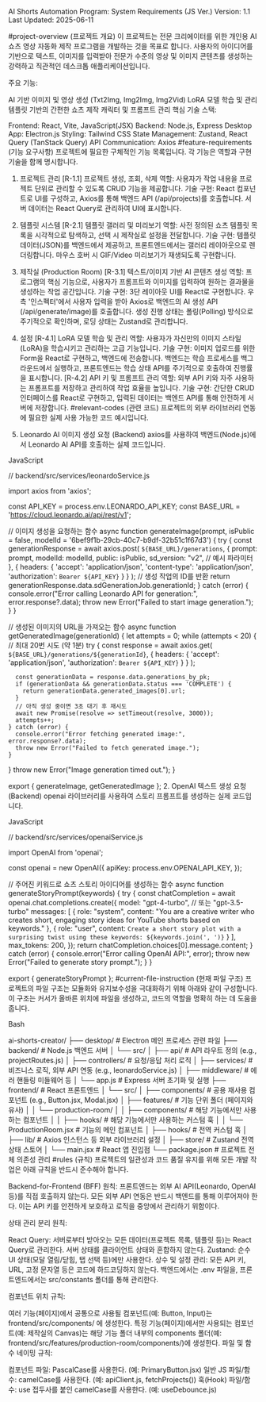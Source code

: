 AI Shorts Automation Program: System Requirements (JS Ver.)
Version: 1.1
Last Updated: 2025-06-11

#project-overview (프로젝트 개요)
이 프로젝트는 전문 크리에이터를 위한 개인용 AI 쇼츠 영상 자동화 제작 프로그램을 개발하는 것을 목표로 합니다. 사용자의 아이디어를 기반으로 텍스트, 이미지를 입력받아 전문가 수준의 영상 및 이미지 콘텐츠를 생성하는 강력하고 직관적인 데스크톱 애플리케이션입니다.

주요 기능:

AI 기반 이미지 및 영상 생성 (Txt2Img, Img2Img, Img2Vid)
LoRA 모델 학습 및 관리
템플릿 기반의 간편한 쇼츠 제작
캐릭터 및 프롬프트 관리
핵심 기술 스택:

Frontend: React, Vite, JavaScript(JSX)
Backend: Node.js, Express
Desktop App: Electron.js
Styling: Tailwind CSS
State Management: Zustand, React Query (TanStack Query)
API Communication: Axios
#feature-requirements (기능 요구사항)
프로젝트에 필요한 구체적인 기능 목록입니다. 각 기능은 역할과 구현 기술을 함께 명시합니다.

1. 프로젝트 관리
[R-1.1] 프로젝트 생성, 조회, 삭제
역할: 사용자가 작업 내용을 프로젝트 단위로 관리할 수 있도록 CRUD 기능을 제공합니다.
기술 구현: React 컴포넌트로 UI를 구성하고, Axios를 통해 백엔드 API (/api/projects)를 호출합니다. 서버 데이터는 React Query로 관리하여 UI에 표시합니다.
2. 템플릿 시스템
[R-2.1] 템플릿 갤러리 및 미리보기
역할: 사전 정의된 쇼츠 템플릿 목록을 시각적으로 탐색하고, 선택 시 제작실로 설정을 전달합니다.
기술 구현: 템플릿 데이터(JSON)를 백엔드에서 제공하고, 프론트엔드에서는 갤러리 레이아웃으로 렌더링합니다. 마우스 호버 시 GIF/Video 미리보기가 재생되도록 구현합니다.
3. 제작실 (Production Room)
[R-3.1] 텍스트/이미지 기반 AI 콘텐츠 생성
역할: 프로그램의 핵심 기능으로, 사용자가 프롬프트와 이미지를 입력하여 원하는 결과물을 생성하는 작업 공간입니다.
기술 구현: 3단 레이아웃 UI를 React로 구현합니다. 우측 '인스펙터'에서 사용자 입력을 받아 Axios로 백엔드의 AI 생성 API (/api/generate/image)를 호출합니다. 생성 진행 상태는 폴링(Polling) 방식으로 주기적으로 확인하며, 로딩 상태는 Zustand로 관리합니다.
4. 설정
[R-4.1] LoRA 모델 학습 및 관리
역할: 사용자가 자신만의 이미지 스타일(LoRA)을 학습시키고 관리하는 고급 기능입니다.
기술 구현: 이미지 업로드를 위한 Form을 React로 구현하고, 백엔드에 전송합니다. 백엔드는 학습 프로세스를 백그라운드에서 실행하고, 프론트엔드는 학습 상태 API를 주기적으로 호출하여 진행률을 표시합니다.
[R-4.2] API 키 및 프롬프트 관리
역할: 외부 API 키와 자주 사용하는 프롬프트를 저장하고 관리하여 작업 효율을 높입니다.
기술 구현: 간단한 CRUD 인터페이스를 React로 구현하고, 입력된 데이터는 백엔드 API를 통해 안전하게 서버에 저장합니다.
#relevant-codes (관련 코드)
프로젝트의 외부 라이브러리 연동에 필요한 실제 사용 가능한 코드 예시입니다.

1. Leonardo AI 이미지 생성 요청 (Backend)
axios를 사용하여 백엔드(Node.js)에서 Leonardo AI API를 호출하는 실제 코드입니다.

JavaScript

// backend/src/services/leonardoService.js

import axios from 'axios';

const API_KEY = process.env.LEONARDO_API_KEY;
const BASE_URL = 'https://cloud.leonardo.ai/api/rest/v1';

// 이미지 생성을 요청하는 함수
async function generateImage(prompt, isPublic = false, modelId = '6bef9f1b-29cb-40c7-b9df-32b51c1f67d3') {
  try {
    const generationResponse = await axios.post(
      `${BASE_URL}/generations`,
      {
        prompt: prompt,
        modelId: modelId,
        public: isPublic,
        sd_version: "v2", // 예시 파라미터
      },
      {
        headers: {
          'accept': 'application/json',
          'content-type': 'application/json',
          'authorization': `Bearer ${API_KEY}`
        }
      }
    );
    // 생성 작업의 ID를 반환
    return generationResponse.data.sdGenerationJob.generationId;
  } catch (error) {
    console.error("Error calling Leonardo API for generation:", error.response?.data);
    throw new Error("Failed to start image generation.");
  }
}

// 생성된 이미지의 URL을 가져오는 함수
async function getGeneratedImage(generationId) {
  let attempts = 0;
  while (attempts < 20) { // 최대 20번 시도 (약 1분)
    try {
      const response = await axios.get(
        `${BASE_URL}/generations/${generationId}`,
        {
          headers: {
            'accept': 'application/json',
            'authorization': `Bearer ${API_KEY}`
          }
        }
      );

      const generationData = response.data.generations_by_pk;
      if (generationData && generationData.status === 'COMPLETE') {
        return generationData.generated_images[0].url;
      }
      // 아직 생성 중이면 3초 대기 후 재시도
      await new Promise(resolve => setTimeout(resolve, 3000));
      attempts++;
    } catch (error) {
      console.error("Error fetching generated image:", error.response?.data);
      throw new Error("Failed to fetch generated image.");
    }
  }
  throw new Error("Image generation timed out.");
}

export { generateImage, getGeneratedImage };
2. OpenAI 텍스트 생성 요청 (Backend)
openai 라이브러리를 사용하여 스토리 프롬프트를 생성하는 실제 코드입니다.

JavaScript

// backend/src/services/openaiService.js

import OpenAI from 'openai';

const openai = new OpenAI({
  apiKey: process.env.OPENAI_API_KEY,
});

// 주어진 키워드로 쇼츠 스토리 아이디어를 생성하는 함수
async function generateStoryPrompt(keywords) {
  try {
    const chatCompletion = await openai.chat.completions.create({
      model: "gpt-4-turbo", // 또는 "gpt-3.5-turbo"
      messages: [
        {
          role: "system",
          content: "You are a creative writer who creates short, engaging story ideas for YouTube shorts based on keywords."
        },
        {
          role: "user",
          content: `Create a short story plot with a surprising twist using these keywords: ${keywords.join(', ')}`
        }
      ],
      max_tokens: 200,
    });
    return chatCompletion.choices[0].message.content;
  } catch (error) {
    console.error("Error calling OpenAI API:", error);
    throw new Error("Failed to generate story prompt.");
  }
}

export { generateStoryPrompt };
#current-file-instruction (현재 파일 구조)
프로젝트의 파일 구조는 모듈화와 유지보수성을 극대화하기 위해 아래와 같이 구성합니다. 이 구조는 커서가 올바른 위치에 파일을 생성하고, 코드의 역할을 명확히 하는 데 도움을 줍니다.

Bash

ai-shorts-creator/
├── desktop/             # Electron 메인 프로세스 관련 파일
├── backend/              # Node.js 백엔드 서버
│   └── src/
│       ├── api/             # API 라우트 정의 (e.g., projectRoutes.js)
│       ├── controllers/     # 요청/응답 처리 로직
│       ├── services/        # 비즈니스 로직, 외부 API 연동 (e.g., leonardoService.js)
│       ├── middleware/      # 에러 핸들링 미들웨어 등
│       └── app.js           # Express 서버 초기화 및 실행
├── frontend/             # React 프론트엔드
│   └── src/
│       ├── components/      # 공용 재사용 컴포넌트 (e.g., Button.jsx, Modal.jsx)
│       ├── features/        # 기능 단위 폴더 (페이지와 유사)
│       │   └── production-room/
│       │       ├── components/ # 해당 기능에서만 사용하는 컴포넌트
│       │       ├── hooks/      # 해당 기능에서만 사용하는 커스텀 훅
│       │       └── ProductionRoom.jsx # 기능의 메인 컴포넌트
│       ├── hooks/           # 전역 커스텀 훅
│       ├── lib/             # Axios 인스턴스 등 외부 라이브러리 설정
│       ├── store/           # Zustand 전역 상태 스토어
│       └── main.jsx         # React 앱 진입점
└── package.json             # 프로젝트 전체 의존성 관리
#rules (규칙)
프로젝트의 일관성과 코드 품질 유지를 위해 모든 개발 작업은 아래 규칙을 반드시 준수해야 합니다.

Backend-for-Frontend (BFF) 원칙: 프론트엔드는 외부 AI API(Leonardo, OpenAI 등)를 직접 호출하지 않는다. 모든 외부 API 연동은 반드시 백엔드를 통해 이루어져야 한다. 이는 API 키를 안전하게 보호하고 로직을 중앙에서 관리하기 위함이다.

상태 관리 분리 원칙:

React Query: 서버로부터 받아오는 모든 데이터(프로젝트 목록, 템플릿 등)는 React Query로 관리한다. 서버 상태를 클라이언트 상태와 혼합하지 않는다.
Zustand: 순수 UI 상태(모달 열림/닫힘, 탭 선택 등)에만 사용한다.
상수 및 설정 관리: 모든 API 키, URL, 고정 문자열 등은 코드에 하드코딩하지 않는다. 백엔드에서는 .env 파일을, 프론트엔드에서는 src/constants 폴더를 통해 관리한다.

컴포넌트 위치 규칙:

여러 기능(페이지)에서 공통으로 사용될 컴포넌트(예: Button, Input)는 frontend/src/components/ 에 생성한다.
특정 기능(페이지)에서만 사용되는 컴포넌트(예: 제작실의 Canvas)는 해당 기능 폴더 내부의 components 폴더(예: frontend/src/features/production-room/components/)에 생성한다.
파일 및 함수 네이밍 규칙:

컴포넌트 파일: PascalCase를 사용한다. (예: PrimaryButton.jsx)
일반 JS 파일/함수: camelCase를 사용한다. (예: apiClient.js, fetchProjects())
훅(Hook) 파일/함수: use 접두사를 붙인 camelCase를 사용한다. (예: useDebounce.js)